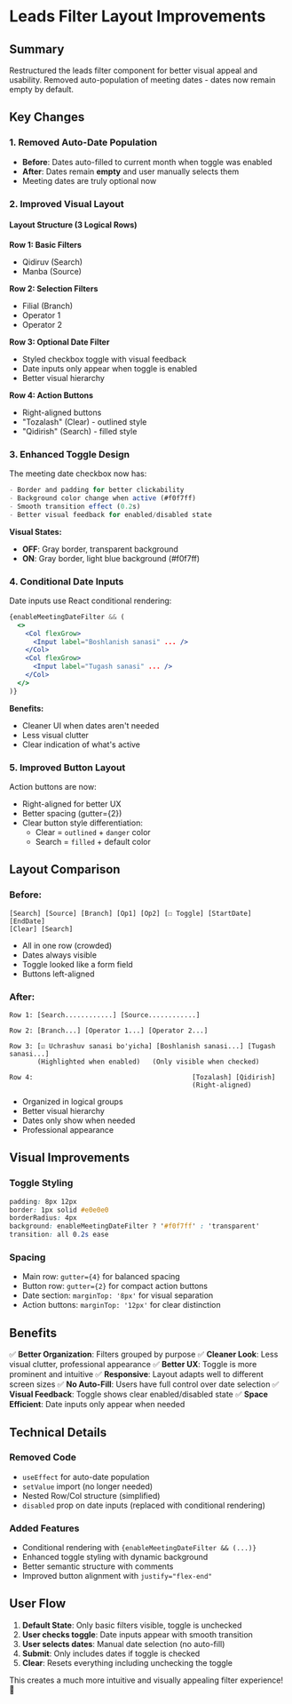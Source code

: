 # Leads Filter Layout Improvements

## Summary
Restructured the leads filter component for better visual appeal and usability. Removed auto-population of meeting dates - dates now remain empty by default.

## Key Changes

### 1. **Removed Auto-Date Population**
- **Before**: Dates auto-filled to current month when toggle was enabled
- **After**: Dates remain **empty** and user manually selects them
- Meeting dates are truly optional now

### 2. **Improved Visual Layout**

#### Layout Structure (3 Logical Rows)

**Row 1: Basic Filters**
- Qidiruv (Search)
- Manba (Source)

**Row 2: Selection Filters**
- Filial (Branch)
- Operator 1
- Operator 2

**Row 3: Optional Date Filter**
- Styled checkbox toggle with visual feedback
- Date inputs only appear when toggle is enabled
- Better visual hierarchy

**Row 4: Action Buttons**
- Right-aligned buttons
- "Tozalash" (Clear) - outlined style
- "Qidirish" (Search) - filled style

### 3. **Enhanced Toggle Design**

The meeting date checkbox now has:
```jsx
- Border and padding for better clickability
- Background color change when active (#f0f7ff)
- Smooth transition effect (0.2s)
- Better visual feedback for enabled/disabled state
```

**Visual States:**
- **OFF**: Gray border, transparent background
- **ON**: Gray border, light blue background (#f0f7ff)

### 4. **Conditional Date Inputs**

Date inputs use React conditional rendering:
```jsx
{enableMeetingDateFilter && (
  <>
    <Col flexGrow>
      <Input label="Boshlanish sanasi" ... />
    </Col>
    <Col flexGrow>
      <Input label="Tugash sanasi" ... />
    </Col>
  </>
)}
```

**Benefits:**
- Cleaner UI when dates aren't needed
- Less visual clutter
- Clear indication of what's active

### 5. **Improved Button Layout**

Action buttons are now:
- Right-aligned for better UX
- Better spacing (gutter={2})
- Clear button style differentiation:
  - Clear = `outlined` + `danger` color
  - Search = `filled` + default color

## Layout Comparison

### Before:
```
[Search] [Source] [Branch] [Op1] [Op2] [☐ Toggle] [StartDate] [EndDate]
[Clear] [Search]
```
- All in one row (crowded)
- Dates always visible
- Toggle looked like a form field
- Buttons left-aligned

### After:
```
Row 1: [Search............] [Source............]

Row 2: [Branch...] [Operator 1...] [Operator 2...]

Row 3: [☑ Uchrashuv sanasi bo'yicha] [Boshlanish sanasi...] [Tugash sanasi...]
       (Highlighted when enabled)   (Only visible when checked)

Row 4:                                        [Tozalash] [Qidirish]
                                              (Right-aligned)
```

- Organized in logical groups
- Better visual hierarchy
- Dates only show when needed
- Professional appearance

## Visual Improvements

### Toggle Styling
```css
padding: 8px 12px
border: 1px solid #e0e0e0
borderRadius: 4px
background: enableMeetingDateFilter ? '#f0f7ff' : 'transparent'
transition: all 0.2s ease
```

### Spacing
- Main row: `gutter={4}` for balanced spacing
- Button row: `gutter={2}` for compact action buttons
- Date section: `marginTop: '8px'` for visual separation
- Action buttons: `marginTop: '12px'` for clear distinction

## Benefits

✅ **Better Organization**: Filters grouped by purpose
✅ **Cleaner Look**: Less visual clutter, professional appearance
✅ **Better UX**: Toggle is more prominent and intuitive
✅ **Responsive**: Layout adapts well to different screen sizes
✅ **No Auto-Fill**: Users have full control over date selection
✅ **Visual Feedback**: Toggle shows clear enabled/disabled state
✅ **Space Efficient**: Date inputs only appear when needed

## Technical Details

### Removed Code
- `useEffect` for auto-date population
- `setValue` import (no longer needed)
- Nested Row/Col structure (simplified)
- `disabled` prop on date inputs (replaced with conditional rendering)

### Added Features
- Conditional rendering with `{enableMeetingDateFilter && (...)}`
- Enhanced toggle styling with dynamic background
- Better semantic structure with comments
- Improved button alignment with `justify="flex-end"`

## User Flow

1. **Default State**: Only basic filters visible, toggle is unchecked
2. **User checks toggle**: Date inputs appear with smooth transition
3. **User selects dates**: Manual date selection (no auto-fill)
4. **Submit**: Only includes dates if toggle is checked
5. **Clear**: Resets everything including unchecking the toggle

This creates a much more intuitive and visually appealing filter experience! 🎨

